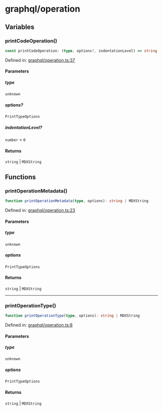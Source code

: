# graphql/operation

## Variables

### printCodeOperation()

```ts
const printCodeOperation: (type, options?, indentationLevel) => string | MDXString = printCodeField;
```

Defined in: [graphql/operation.ts:37](https://github.com/graphql-markdown/graphql-markdown/blob/main/packages/printer-legacy/src/graphql/operation.ts#L37)

#### Parameters

##### type

`unknown`

##### options?

`PrintTypeOptions`

##### indentationLevel?

`number` = `0`

#### Returns

`string` \| `MDXString`

## Functions

### printOperationMetadata()

```ts
function printOperationMetadata(type, options): string | MDXString
```

Defined in: [graphql/operation.ts:23](https://github.com/graphql-markdown/graphql-markdown/blob/main/packages/printer-legacy/src/graphql/operation.ts#L23)

#### Parameters

##### type

`unknown`

##### options

`PrintTypeOptions`

#### Returns

`string` \| `MDXString`

***

### printOperationType()

```ts
function printOperationType(type, options): string | MDXString
```

Defined in: [graphql/operation.ts:8](https://github.com/graphql-markdown/graphql-markdown/blob/main/packages/printer-legacy/src/graphql/operation.ts#L8)

#### Parameters

##### type

`unknown`

##### options

`PrintTypeOptions`

#### Returns

`string` \| `MDXString`
